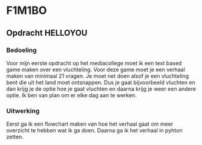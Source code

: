 # F1M1BO

## Opdracht HELLOYOU

### Bedoeling
Voor mijn eerste opdracht op het mediacollege moet ik een text based game maken over een vluchteling. 
Voor deze game moet je een verhaal maken van minimaal 21 vragen. 
Je moet net doen alsof je een vluchteling bent die uit het land moet ontsnappen. 
Dus je gaat bijvoorbeeld vluchten en dan krijg je de optie hoe je gaat vluchten en daarna krijg je weer een andere optie.
Ik ben van plan om er elke dag aan te werken.

### Uitwerking
Eerst ga ik een flowchart maken van hoe het verhaal gaat om meer overzicht te hebben wat ik ga doen.
Daarna ga ik het verhaal in pyhton zetten.
 
